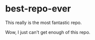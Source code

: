 # best-repo-ever

This really is the most fantastic repo.

Wow, I just can't get enough of this repo.	
